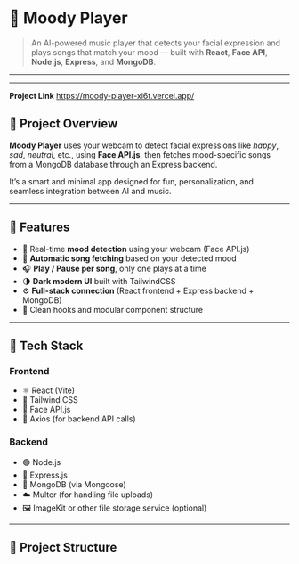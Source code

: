 # 🎵 Moody Player

> An AI-powered music player that detects your facial expression and plays songs that match your mood — built with **React**, **Face API**, **Node.js**, **Express**, and **MongoDB**.

---
---
**Project Link** https://moody-player-xi6t.vercel.app/
## 🧠 Project Overview

**Moody Player** uses your webcam to detect facial expressions like *happy*, *sad*, *neutral*, etc., using **Face API.js**, then fetches mood-specific songs from a MongoDB database through an Express backend.

It’s a smart and minimal app designed for fun, personalization, and seamless integration between AI and music.

---

## 🚀 Features

- 🎥 Real-time **mood detection** using your webcam (Face API.js)
- 🧩 **Automatic song fetching** based on your detected mood
- 🎧 **Play / Pause per song**, only one plays at a time
- 🌗 **Dark modern UI** built with TailwindCSS
- ⚙️ **Full-stack connection** (React frontend + Express backend + MongoDB)
- 🧠 Clean hooks and modular component structure

---

## 🧩 Tech Stack

### **Frontend**
- ⚛️ React (Vite)
- 🎨 Tailwind CSS
- 🤖 Face API.js
- 📡 Axios (for backend API calls)

### **Backend**
- 🟢 Node.js
- 🚀 Express.js
- 💾 MongoDB (via Mongoose)
- ☁️ Multer (for handling file uploads)
- 🖼️ ImageKit or other file storage service (optional)

---

## 📂 Project Structure

